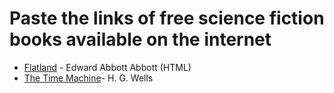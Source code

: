 # Paste the links of free science fiction books available on the internet

* [Flatland](https://www.gutenberg.org/cache/epub/97/pg97-images.html) - Edward Abbott Abbott (HTML)
* [The Time Machine](https://www.gutenberg.org/cache/epub/35/pg35-images.html)- H. G. Wells


